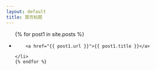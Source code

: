 ```yaml
---
layout: default
title: 首页标题
---
```

<ul>
    {% for post1 in site.posts %}
    <li>

        <a href="{{ post1.url }}">{{ post1.title }}</a>

    </li>
    {% endfor %}
</ul>